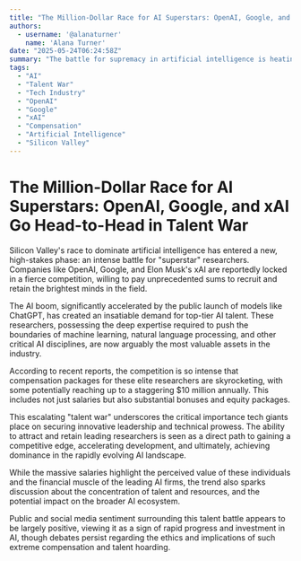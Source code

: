 ```yaml
---
title: "The Million-Dollar Race for AI Superstars: OpenAI, Google, and xAI Go Head-to-Head in Talent War"
authors:
  - username: '@alanaturner'
    name: 'Alana Turner'
date: "2025-05-24T06:24:58Z"
summary: "The battle for supremacy in artificial intelligence is heating up, shifting from technical benchmarks to a fierce competition for elite researchers. OpenAI, Google, and xAI are at the forefront, reportedly shelling out astronomical sums, including multi-million dollar compensation packages, to secure the brightest minds in the field."
tags:
  - "AI"
  - "Talent War"
  - "Tech Industry"
  - "OpenAI"
  - "Google"
  - "xAI"
  - "Compensation"
  - "Artificial Intelligence"
  - "Silicon Valley"
---
```


# The Million-Dollar Race for AI Superstars: OpenAI, Google, and xAI Go Head-to-Head in Talent War

Silicon Valley's race to dominate artificial intelligence has entered a new, high-stakes phase: an intense battle for "superstar" researchers. Companies like OpenAI, Google, and Elon Musk's xAI are reportedly locked in a fierce competition, willing to pay unprecedented sums to recruit and retain the brightest minds in the field.

The AI boom, significantly accelerated by the public launch of models like ChatGPT, has created an insatiable demand for top-tier AI talent. These researchers, possessing the deep expertise required to push the boundaries of machine learning, natural language processing, and other critical AI disciplines, are now arguably the most valuable assets in the industry.

According to recent reports, the competition is so intense that compensation packages for these elite researchers are skyrocketing, with some potentially reaching up to a staggering $10 million annually. This includes not just salaries but also substantial bonuses and equity packages.

This escalating "talent war" underscores the critical importance tech giants place on securing innovative leadership and technical prowess. The ability to attract and retain leading researchers is seen as a direct path to gaining a competitive edge, accelerating development, and ultimately, achieving dominance in the rapidly evolving AI landscape.

While the massive salaries highlight the perceived value of these individuals and the financial muscle of the leading AI firms, the trend also sparks discussion about the concentration of talent and resources, and the potential impact on the broader AI ecosystem.

Public and social media sentiment surrounding this talent battle appears to be largely positive, viewing it as a sign of rapid progress and investment in AI, though debates persist regarding the ethics and implications of such extreme compensation and talent hoarding.
